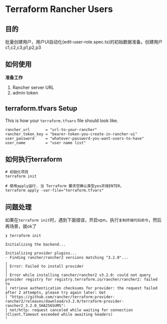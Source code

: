 # Terraform Rancher Users

## 目的

批量创建用户，用户UI自动化(edit-user-role.spec.ts)的初始数据准备。创建用户c1,c2,c3,p1,p2,p3

## 如何使用

**准备工作**

1. Rancher server URL
2. admin token

## terraform.tfvars Setup

This is how your `terraform.tfvars` file should look like.

```hcl
rancher_url       = "url-to-your-rancher"
rancher_token_key = "bearer-token-you-create-in-rancher-ui"
user_password     = "whatever-password-you-want-users-to-have"
user_name         = "user name list"
```

## 如何执行terraform
```
# 初始化项目
terraform init

# 使用apply运行. 当 Terraform 要求您确认类型yes并按ENTER。
terraform apply -var-file="terraform.tfvars"
```


## 问题处理

如果在`terraform init`时，遇到下面错误，开启vpn，执行`复制终端代码命令`，然后再场景，就ok了


```
❯ terraform init

Initializing the backend...

Initializing provider plugins...
- Finding rancher/rancher2 versions matching "3.2.0"...
╷
│ Error: Failed to install provider
│
│ Error while installing rancher/rancher2 v3.2.0: could not query provider registry for registry.terraform.io/rancher/rancher2: failed to
│ retrieve authentication checksums for provider: the request failed after 2 attempts, please try again later: Get
│ "https://github.com/rancher/terraform-provider-rancher2/releases/download/v3.2.0/terraform-provider-rancher2_3.2.0_SHA256SUMS":
│ net/http: request canceled while waiting for connection (Client.Timeout exceeded while awaiting headers)
╵
```
